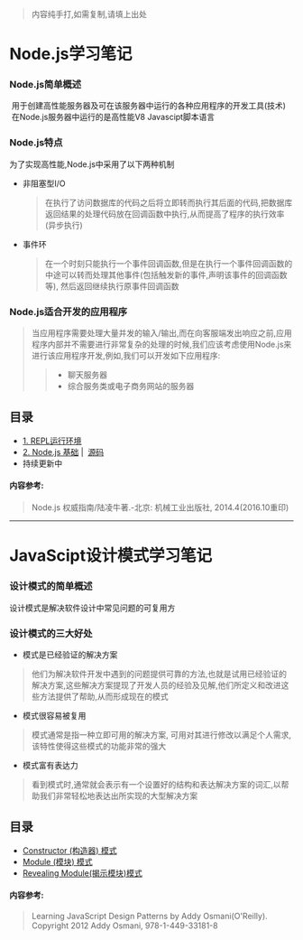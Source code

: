 > 内容纯手打,如需复制,请填上出处

# Node.js学习笔记

### Node.js简单概述
  用于创建高性能服务器及可在该服务器中运行的各种应用程序的开发工具(技术)
  在Node.js服务器中运行的是高性能V8 Javascipt脚本语言

### Node.js特点
 为了实现高性能,Node.js中采用了以下两种机制
 - 非阻塞型I/O
    >在执行了访问数据库的代码之后将立即转而执行其后面的代码,把数据库返回结果的处理代码放在回调函数中执行,从而提高了程序的执行效率(异步执行)
 - 事件环
    >在一个时刻只能执行一个事件回调函数,但是在执行一个事件回调函数的中途可以转而处理其他事件(包括触发新的事件,声明该事件的回调函数等),
 然后返回继续执行原事件回调函数

### Node.js适合开发的应用程序
>当应用程序需要处理大量并发的输入/输出,而在向客服端发出响应之前,应用程序内部并不需要进行非常复杂的处理的时候,我们应该考虑使用Node.js来进行该应用程序开发,例如,我们可以开发如下应用程序:
>> - 聊天服务器
>> - 综合服务类或电子商务网站的服务器

## 目录
- [1. REPL运行环境](./Nodejs/1.%20REPL) 
- [2. Node.js 基础](./Nodejs/2.%20Node.js) |  [源码](./Nodejs/2.%20Node.js/code/)
- 持续更新中

#### 内容参考: 
> Node.js 权威指南/陆凌牛著.-北京: 机械工业出版社, 2014.4(2016.10重印)
---------------------------------------------------------------------------
# JavaScipt设计模式学习笔记

### 设计模式的简单概述
 设计模式是解决软件设计中常见问题的可复用方
 
### 设计模式的三大好处
 - 模式是已经验证的解决方案
 > 他们为解决软件开发中遇到的问题提供可靠的方法,也就是试用已经验证的解决方案,这些解决方案提现了开发人员的经验及见解,他们所定义和改进这些方法提供了帮助,从而形成现在的模式
 - 模式很容易被复用
 > 模式通常是指一种立即可用的解决方案, 可用对其进行修改以满足个人需求, 该特性使得这些模式的功能非常的强大
 - 模式富有表达力
 > 看到模式时,通常就会表示有一个设置好的结构和表达解决方案的词汇,以帮助我们非常轻松地表达出所实现的大型解决方案
 
 ## 目录
- [Constructor (构造器) 模式](./Design%20patterns/Constructor)
- [Module (模块) 模式](./Design%20patterns/Module)
- [Revealing Module(揭示模块)模式](./Design%20patterns/Revealing%20Module)
  
  
#### 内容参考: 
> Learning JavaScript Design Patterns by Addy Osmani(O'Reilly). Copyright 2012 Addy Osmani, 978-1-449-33181-8
